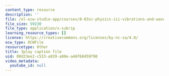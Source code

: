 ```yaml
---
content_type: resource
description: ''
file: /ol-ocw-studio-app/courses/8-03sc-physics-iii-vibrations-and-waves-fall-2016/00d23ee2c533a839a80ea46f68459790_4ysFC9vd3GE.srt
file_size: 59230
file_type: application/x-subrip
learning_resource_types: []
license: https://creativecommons.org/licenses/by-nc-sa/4.0/
ocw_type: OCWFile
resourcetype: Other
title: 3play caption file
uid: 00d23ee2-c533-a839-a80e-a46f68459790
video_metadata:
  youtube_id: null
---
```

